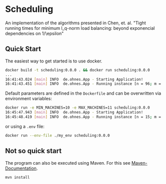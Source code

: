 # Scheduling

An implementation of the algorithms presented in Chen, et. al. "Tight running times for minimum l_q-norm load balancing: beyond exponencial dependencies on 1/\epsilon"


## Quick Start
The easiest way to get started is to use docker.
```bash
docker build -t scheduling:0.0.0 . && docker run scheduling:0.0.0
...
16:41:43.024 [main] INFO  de.ohnes.App - Starting Application!                                                                                                                                                                                                                                                         
16:41:43.451 [main] INFO  de.ohnes.App - Running instance [n = 96; m = 50] with Algorithm2
```

Default parameters are defined in the `Dockerfile` and can be overwritten via environment variables:
```bash
docker run -e MIN_MACHINES=10 -e MAX_MACHINES=11 scheduling:0.0.0
16:45:47.943 [main] INFO  de.ohnes.App - Starting Application!
16:45:48.419 [main] INFO  de.ohnes.App - Running instance [n = 15; m = 10] with Algorithm2
```
or using a `.env` file:
```bash
docker run --env-file ./my_env scheduling:0.0.0
```

## Not so quick start
The program can also be executed using Maven. For this see [Maven-Documentation](https://maven.apache.org/).
```bash
mvn install
```